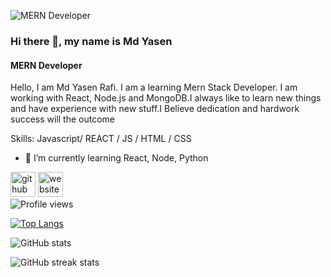 ![MERN Developer](https://i.ibb.co/HB8NsJk/Version-control-cuate-1.png)

### Hi there 👋, my name is Md Yasen
#### MERN Developer

Hello, I am  Md  Yasen Rafi. I am a  learning Mern Stack Developer. I am working with React, Node.js and MongoDB.I always like to learn new things and have experience with new stuff.I Believe dedication and hardwork success will the outcome

Skills: Javascript/ REACT / JS / HTML / CSS

- 🌱 I’m currently learning React, Node, Python 


[<img src='https://cdn.jsdelivr.net/npm/simple-icons@3.0.1/icons/github.svg' alt='github' height='40'>](https://github.com/mdyasenrafe)  [<img src='https://cdn.jsdelivr.net/npm/simple-icons@3.0.1/icons/icloud.svg' alt='website' height='40'>](https://mdyasenrafe.netlify.app/)  
![Profile views](https://gpvc.arturio.dev/mdyasenrafe)  

[![Top Langs](https://github-readme-stats.vercel.app/api/top-langs/?username=mdyasenrafe)](https://github.com/anuraghazra/github-readme-stats)

![GitHub stats](https://github-readme-stats.vercel.app/api?username=mdyasenrafe&show_icons=true&count_private=true)  

![GitHub streak stats](https://github-readme-streak-stats.herokuapp.com/?user=mdyasenrafe)  

